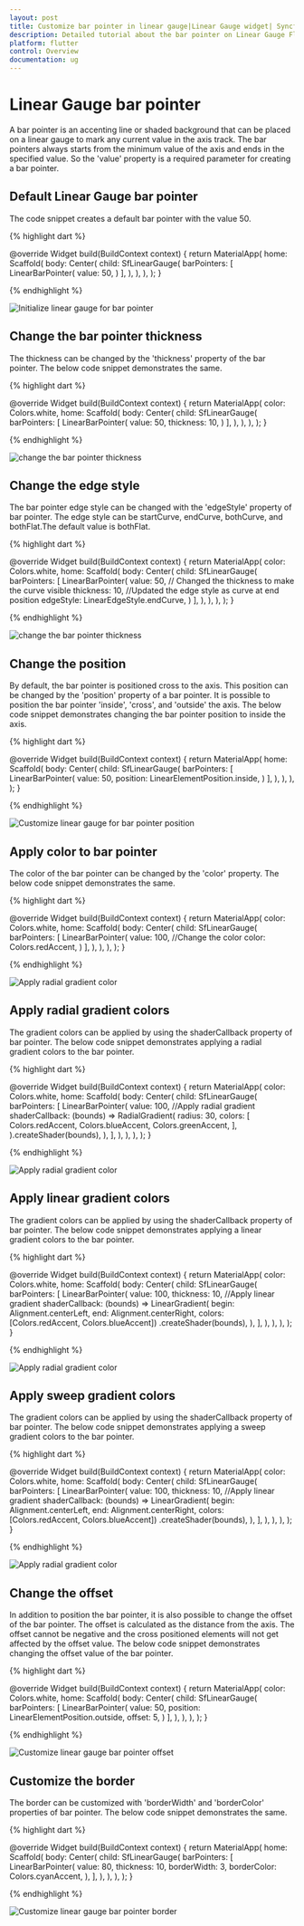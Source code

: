 ```yaml
---
layout: post
title: Customize bar pointer in linear gauge|Linear Gauge widget| Syncfusion
description: Detailed tutorial about the bar pointer on Linear Gauge Flutter widget.| Flutter Linear Gauge widget|
platform: flutter
control: Overview
documentation: ug
---
```


# Linear Gauge bar pointer

A bar pointer is an accenting line or shaded background that can be placed on a linear gauge to mark any current value in the axis track. The bar pointers always starts from the minimum value of the axis and ends in the specified value. So the 'value' property is a required parameter for creating a bar pointer.

## Default Linear Gauge bar pointer

The code snippet creates a default bar pointer with the value 50. 

{% highlight dart %} 

  @override
  Widget build(BuildContext context) {
    return MaterialApp(
      home: Scaffold(
        body: Center(
          child: SfLinearGauge(
            barPointers: [
              LinearBarPointer(
                value: 50,
              )
            ],
          ),
        ),
      ),
    );
  }
  
{% endhighlight %}

![Initialize linear gauge for bar pointer](images/bar-pointer/default_bar_pointer.png)

## Change the bar pointer thickness

The thickness can be changed by the 'thickness' property of the bar pointer. The below code snippet demonstrates the same. 

{% highlight dart %} 

  @override
  Widget build(BuildContext context) {
    return MaterialApp(
      color: Colors.white,
      home: Scaffold(
        body: Center(
          child: SfLinearGauge(
            barPointers: [
              LinearBarPointer(
                value: 50,
                thickness: 10,
              )
            ],
          ),
        ),
      ),
    );
  }
  
{% endhighlight %}

![change the bar pointer thickness](images/bar-pointer/bar_thickness.png)

## Change the edge style

The bar pointer edge style can be changed with the 'edgeStyle' property of bar pointer. The edge style can be startCurve, endCurve, bothCurve, and bothFlat.The default value is bothFlat.

{% highlight dart %} 

  @override
  Widget build(BuildContext context) {
    return MaterialApp(
      color: Colors.white,
      home: Scaffold(
        body: Center(
          child: SfLinearGauge(
            barPointers: [
              LinearBarPointer(
                value: 50,
                // Changed the thickness to make the curve visible
                thickness: 10,
                //Updated the edge style as curve at end position
                edgeStyle: LinearEdgeStyle.endCurve,
              )
            ],
          ),
        ),
      ),
    );
  }
  
{% endhighlight %}

![change the bar pointer thickness](images/bar-pointer/edge_style.png)

## Change the position

By default, the bar pointer is positioned cross to the axis. This position can be changed by the 'position' property of a bar pointer. It is possible to position the bar pointer 'inside', 'cross', and 'outside' the axis. The below code snippet demonstrates changing the bar pointer position to inside the axis. 

{% highlight dart %} 

  @override
  Widget build(BuildContext context) {
    return MaterialApp(
      home: Scaffold(
        body: Center(
          child: SfLinearGauge(
            barPointers: [
              LinearBarPointer(
                value: 50,
                position: LinearElementPosition.inside,
              )
            ],
          ),
        ),
      ),
    );
  }
  
{% endhighlight %}

![Customize linear gauge for bar pointer position](images/bar-pointer/default_bar_pointer.png)

## Apply color to bar pointer

The color of the bar pointer can be changed by the 'color' property. The below code snippet demonstrates the same. 

{% highlight dart %} 

  @override
  Widget build(BuildContext context) {
    return MaterialApp(
      color: Colors.white,
      home: Scaffold(
        body: Center(
          child: SfLinearGauge(
            barPointers: [
              LinearBarPointer(
                value: 100,
                //Change the color
                color: Colors.redAccent,
              )
            ],
          ),
        ),
      ),
    );
  }
  
{% endhighlight %}

![Apply radial gradient color](images/bar-pointer/bar_color.png)

## Apply radial gradient colors

The gradient colors can be applied by using the shaderCallback property of bar pointer. The below code snippet demonstrates applying a radial gradient colors to the bar pointer.

{% highlight dart %} 

  @override
  Widget build(BuildContext context) {
    return MaterialApp(
      color: Colors.white,
      home: Scaffold(
        body: Center(
          child: SfLinearGauge(
            barPointers: [
              LinearBarPointer(
                value: 100,
                //Apply radial gradient
                shaderCallback: (bounds) => RadialGradient(
                  radius: 30,
                  colors: [
                    Colors.redAccent,
                    Colors.blueAccent,
                    Colors.greenAccent,
                  ],
                ).createShader(bounds),
              ),
            ],
          ),
        ),
      ),
    );
  }
  
{% endhighlight %}

![Apply radial gradient color](images/bar-pointer/radial_gradient_bar.png)

## Apply linear gradient colors

The gradient colors can be applied by using the shaderCallback property of bar pointer. The below code snippet demonstrates applying a linear gradient colors to the bar pointer.

{% highlight dart %} 

  @override
  Widget build(BuildContext context) {
    return MaterialApp(
      color: Colors.white,
      home: Scaffold(
        body: Center(
          child: SfLinearGauge(
            barPointers: [
              LinearBarPointer(
                value: 100,
                thickness: 10,
                //Apply linear gradient
                shaderCallback: (bounds) => LinearGradient(
                        begin: Alignment.centerLeft,
                        end: Alignment.centerRight,
                        colors: [Colors.redAccent, Colors.blueAccent])
                    .createShader(bounds),
              ),
            ],
          ),
        ),
      ),
    );
  }
  
{% endhighlight %}

![Apply radial gradient color](images/bar-pointer/linear_gradient_bar.png)

## Apply sweep gradient colors

The gradient colors can be applied by using the shaderCallback property of bar pointer. The below code snippet demonstrates applying a sweep gradient colors to the bar pointer.

{% highlight dart %} 

  @override
  Widget build(BuildContext context) {
    return MaterialApp(
      color: Colors.white,
      home: Scaffold(
        body: Center(
          child: SfLinearGauge(
            barPointers: [
              LinearBarPointer(
                value: 100,
                thickness: 10,
                //Apply linear gradient
                shaderCallback: (bounds) => LinearGradient(
                        begin: Alignment.centerLeft,
                        end: Alignment.centerRight,
                        colors: [Colors.redAccent, Colors.blueAccent])
                    .createShader(bounds),
              ),
            ],
          ),
        ),
      ),
    );
  }
  
{% endhighlight %}

![Apply radial gradient color](images/bar-pointer/sweep_gradient_bar.png)

## Change the offset

In addition to position the bar pointer, it is also possible to change the offset of the bar pointer. The offset is calculated as the distance from the axis. The offset cannot be negative and the cross positioned elements will not get affected by the offset value. The below code snippet demonstrates changing the offset value of the bar pointer. 

{% highlight dart %} 

  @override
  Widget build(BuildContext context) {
    return MaterialApp(
      color: Colors.white,
      home: Scaffold(
        body: Center(
          child: SfLinearGauge(
            barPointers: [
              LinearBarPointer(
                value: 50,
                position: LinearElementPosition.outside,
                offset: 5,
              )
            ],
          ),
        ),
      ),
    );
  }
  
{% endhighlight %}

![Customize linear gauge bar pointer offset](images/bar-pointer/bar_pointer_offset.png)

## Customize the border

The border can be customized with 'borderWidth' and 'borderColor' properties of bar pointer. The below code snippet demonstrates the same.

{% highlight dart %} 

  @override
  Widget build(BuildContext context) {
    return MaterialApp(
      home: Scaffold(
        body: Center(
          child: SfLinearGauge(
            barPointers: [
              LinearBarPointer(
                value: 80,
                thickness: 10,
                borderWidth: 3,
                borderColor: Colors.cyanAccent,
              ),
            ],
          ),
        ),
      ),
    );
  }
  
{% endhighlight %}

![Customize linear gauge bar pointer border](images/bar-pointer/bar_border.png)